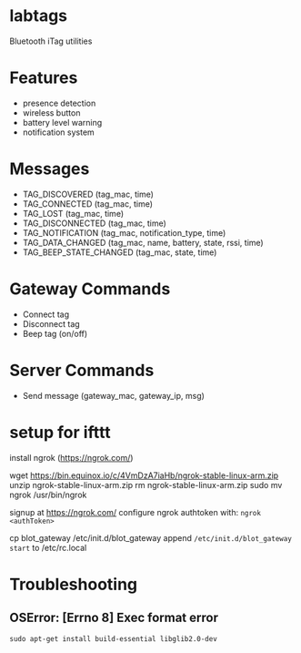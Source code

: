 # labtags
Bluetooth iTag utilities

# Features
- presence detection
- wireless button
- battery level warning
- notification system

# Messages
* TAG_DISCOVERED (tag_mac, time)
* TAG_CONNECTED (tag_mac, time)
* TAG_LOST (tag_mac, time)
* TAG_DISCONNECTED (tag_mac, time)
* TAG_NOTIFICATION (tag_mac, notification_type, time)
* TAG_DATA_CHANGED (tag_mac, name, battery, state, rssi, time)
* TAG_BEEP_STATE_CHANGED (tag_mac, state, time)

# Gateway Commands
* Connect tag
* Disconnect tag
* Beep tag (on/off)


# Server Commands
* Send message (gateway_mac, gateway_ip, msg)


# setup for ifttt
install ngrok (https://ngrok.com/)

wget https://bin.equinox.io/c/4VmDzA7iaHb/ngrok-stable-linux-arm.zip
unzip ngrok-stable-linux-arm.zip
rm ngrok-stable-linux-arm.zip
sudo mv ngrok /usr/bin/ngrok

signup at https://ngrok.com/
configure ngrok authtoken with:
```ngrok <authToken>```

cp blot_gateway /etc/init.d/blot_gateway
append ```/etc/init.d/blot_gateway start``` to /etc/rc.local

# Troubleshooting

## OSError: [Errno 8] Exec format error

```sudo apt-get install build-essential libglib2.0-dev```
